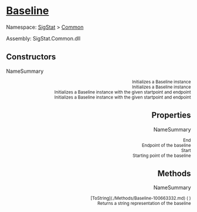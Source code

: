 # [Baseline](./Baseline.md)

Namespace: [SigStat]() > [Common](./README.md)

Assembly: SigStat.Common.dll


## Constructors

NameSummary

<div style="text-align: right"><sub>Initializes a Baseline instance</sub></ div ><div style="text-align: right"><sub>Initializes a Baseline instance</sub></ div ><br>
<div style="text-align: right"><sub>Initializes a Baseline instance with the given startpoint and endpoint</sub></ div ><div style="text-align: right"><sub>Initializes a Baseline instance with the given startpoint and endpoint</sub></ div ><br>


## Properties

NameSummary

<div style="text-align: right"><sub>End</sub></ div ><div style="text-align: right"><sub>Endpoint of the baseline</sub></ div ><br>
<div style="text-align: right"><sub>Start</sub></ div ><div style="text-align: right"><sub>Starting point of the baseline</sub></ div ><br>


## Methods

NameSummary

<div style="text-align: right"><sub>[ToString](./Methods/Baseline-100663332.md) (  )</sub></ div ><div style="text-align: right"><sub>Returns a string representation of the baseline</sub></ div ><br>


